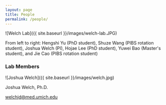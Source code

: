 ```yaml
---
layout: page
title: People
permalink: /people/
---
```


![Welch Lab]({{ site.baseurl }}/images/welch-lab.JPG)


From left to right: Hengshi Yu (PhD student), Shuze Wang (PIBS rotation student), Joshua Welch (PI), Hojae Lee (PhD student), Yuwei Bao (Master's student), and Jie Cao (PIBS rotation student)

### Lab Members

![Joshua Welch]({{ site.baseurl }}/images/welch.jpg)

Joshua Welch, Ph.D.

welchjd@med.umich.edu
